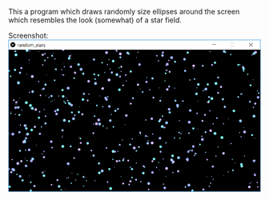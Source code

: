 This a program which draws randomly size ellipses around the screen which resembles the look (somewhat) of a star field.

Screenshot:  
![stars](random_stars.png)